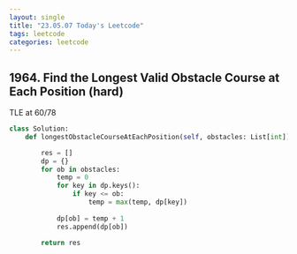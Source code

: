 ```yaml
---
layout: single
title: "23.05.07 Today's Leetcode"
tags: leetcode
categories: leetcode
---
```


## 1964. Find the Longest Valid Obstacle Course at Each Position (hard)

TLE at 60/78

```python
class Solution:
    def longestObstacleCourseAtEachPosition(self, obstacles: List[int]) -> List[int]:

        res = []
        dp = {}
        for ob in obstacles:
            temp = 0
            for key in dp.keys():
                if key <= ob:
                    temp = max(temp, dp[key])
        
            dp[ob] = temp + 1 
            res.append(dp[ob])
        
        return res
```
